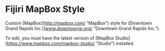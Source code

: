 # Fijiri MapBox Style

Custom [MapBox](http://mapbox.com/ “MapBox”) style for [Downtown Grand Rapids Inc.](www.downtowngr.org/ “Downtown Grand Rapids Inc.”).

To edit, you must have the latest version of [MapBox Studio](https://www.mapbox.com/mapbox-studio/ “Studio”) installed.